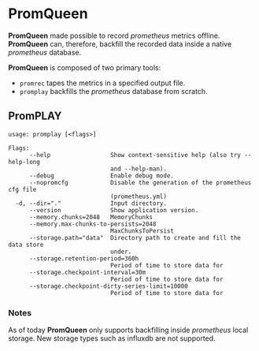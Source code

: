 # PromQueen
**PromQueen** made possible to record _prometheus_ metrics offline.
**PromQueen** can, therefore, backfill the recorded data inside a native _prometheus_ database.

**PromQueen** is composed of two primary tools:

- `promrec` tapes the metrics in a specified output file.
- `promplay` backfills the _prometheus_ database from scratch.


## PromPLAY

```
usage: promplay [<flags>]

Flags:
      --help                 Show context-sensitive help (also try --help-long
                             and --help-man).
      --debug                Enable debug mode.
      --nopromcfg            Disable the generation of the prometheus cfg file
                             (prometheus.yml)
  -d, --dir="."              Input directory.
      --version              Show application version.
      --memory.chunks=2048   MemoryChunks
      --memory.max-chunks-to-persists=2048  
                             MaxChunksToPersist
      --storage.path="data"  Directory path to create and fill the data store
                             under.
      --storage.retention-period=360h  
                             Period of time to store data for
      --storage.checkpoint-interval=30m  
                             Period of time to store data for
      --storage.checkpoint-dirty-series-limit=10000  
                             Period of time to store data for
```

### Notes

As of today **PromQueen** only supports backfilling inside _prometheus_ local storage. New storage types such as influxdb are not supported.
